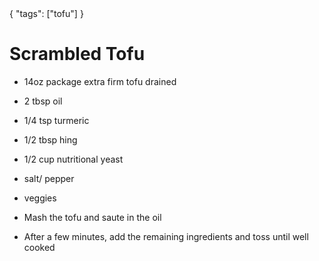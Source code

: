 <data>
{
  "tags": ["tofu"]
}
</data>

# Scrambled Tofu
- 14oz package extra firm tofu drained
- 2 tbsp oil
- 1/4 tsp turmeric
- 1/2 tbsp hing
- 1/2 cup nutritional yeast
- salt/ pepper
- veggies

- Mash the tofu and saute in the oil
- After a few minutes, add the remaining ingredients and toss until well cooked
